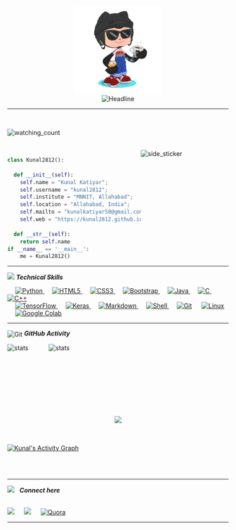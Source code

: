 <div align=center>
        <img src="./img/GitHub.png" alt="GitHub Octocat Drinking a Cup of Coffee" height="200">
</div>
<div align=center>
        <img src="https://readme-typing-svg.herokuapp.com?color=%236FDA44&size=32&center=true&vCenter=true&width=600&height=50&lines=Hi+there+I'm+Kunal+%F0%9F%91%8B;Information+Technology+Student;Competitive+Programmer;Open-Source+Enthusiast" alt="Headline" />
</div>

<hr>
<br>
<p align="left"> 
<img src="https://komarev.com/ghpvc/?username=kunal2812&style=for-the-badge&color=brightgreen" alt="watching_count" />
 </p>
<br>
<img align="right" width=200px height=200px alt="side_sticker" src="https://media.giphy.com/media/TEnXkcsHrP4YedChhA/giphy.gif" />

```python
class Kunal2812():
    
  def __init__(self):
    self.name = "Kunal Katiyar";
    self.username = "kunal2812";
    self.institute = "MNNIT, Allahabad";
    self.location = "Allahabad, India";
    self.mailto = "kunalkatiyar50@gmail.com";
    self.web = "https://kunal2812.github.io/";
  
  def __str__(self):
    return self.name
if __name__ == '__main__':
    me = Kunal2812()
```
<hr>

<img src="https://media.giphy.com/media/iY8CRBdQXODJSCERIr/giphy.gif" width="30px">&nbsp;***Technical Skills***

<p align="left"> 
&emsp;
<a href="https://python.org/">
    <img alt="Python" src="https://img.shields.io/badge/Python-FFD43B?style=for-the-badge&logo=python&logoColor=darkgreen"/>
  </a>
  &emsp;
  <a href="">
    <img alt="HTML5" src="https://img.shields.io/badge/HTML5-E34F26?style=for-the-badge&logo=html5&logoColor=white"/>
  </a>
  &emsp;
    <a href="">
    <img alt="CSS3" src="https://img.shields.io/badge/CSS3-1572B6?style=for-the-badge&logo=css3&logoColor=white"/>
  </a>
  &emsp;
  <a href="">
    <img alt="Bootstrap" src="https://img.shields.io/badge/Bootstrap-563D7C?style=for-the-badge&logo=bootstrap&logoColor=white
	"/>
  </a>
  &emsp;
<a href="https://www.java.com/en/">
    <img alt="Java" src="https://img.shields.io/badge/Java-ED8B00?style=for-the-badge&logo=java&logoColor=white"/>
  </a>
  &emsp;
  <a href="">
    <img alt="C" src="https://img.shields.io/badge/C-00599C?style=for-the-badge&logo=c&logoColor=white"/>
  </a>
  &emsp;
  <a href="">
    <img alt="C++" src="https://img.shields.io/badge/C%2B%2B-00599C?style=for-the-badge&logo=c%2B%2B&logoColor=white"/>
  </a><br>
  &emsp;
  <a href="https://www.tensorflow.org/" target="_blank"> 
   <img alt="TensorFlow" src="https://img.shields.io/badge/TensorFlow-FF6F00?style=for-the-badge&logo=TensorFlow&logoColor=white">
  </a> 
   &emsp;
  <a href="https://keras.io/" target="_blank"> 
    <img alt="Keras" src="https://img.shields.io/badge/Keras-D00000?style=for-the-badge&logo=Keras&logoColor=white"/>
  </a>
  &emsp; 
   <a href="" target="_blank"> 
    <img alt="Markdown" src="https://img.shields.io/badge/Markdown-000000?style=for-the-badge&logo=markdown&logoColor=white"/>
  </a>
  &emsp;
     <a href="" target="_blank"> 
    <img alt="Shell" src="https://img.shields.io/badge/Shell_Script-121011?style=for-the-badge&logo=gnu-bash&logoColor=white"/>
  </a>
  &emsp;
    <a href="#"><img alt="Git" src="https://img.shields.io/badge/Git-F05032?style=for-the-badge&logo=git&logoColor=white"></a>
  &emsp;
    <a href="#"><img alt="Linux" src="https://img.shields.io/badge/Linux-FCC624?style=for-the-badge&logo=linux&logoColor=black"></a><br>
  &emsp;
    <a href="#"><img alt="Google Colab" src="https://img.shields.io/badge/Colab-F9AB00?style=for-the-badge&logo=googlecolab&color=525252"></a>
  &emsp;
</p>

<hr>

<img align="center" src="https://media.giphy.com/media/W5eoZHPpUx9sapR0eu/giphy.gif" width="30px" alt="Git"/>&nbsp;***GitHub Activity***
 
<p><img align="left" src="https://github-readme-stats.vercel.app/api/top-langs?username=kunal2812&show_icons=true&locale=en&layout=compact&theme=chartreuse-dark&hide_border=true" alt="stats" /></p>
<p>&nbsp;<img align="right" src="https://github-readme-stats.vercel.app/api?username=kunal2812&show_icons=true&locale=en&theme=chartreuse-dark&hide_border=true" alt="stats" width="410" /></p>
<br><br><br><br> <br><br><br>
<p align="center">
    <img width="49.5%" src="https://github-readme-streak-stats.herokuapp.com/?user=kunal2812&theme=chartreuse-dark&hide_border=true" />
  </a>
</p>
<br>

[![Kunal's Activity Graph](https://activity-graph.herokuapp.com/graph?username=kunal2812&custom_title=Kunal%20Katiyar's%20Contribution%20Graph&theme=chartreuse-dark&bg_color=282828&hide_border=true&line=d1a01f&point=c58545)](https://kunal2812.github.io)


<br><br>

<hr>

<img src="https://media.giphy.com/media/sUvXqhA9nukbIM0MyO/giphy.gif" width="30px"> &nbsp; ***Connect here***

<p>
<br>	
<a target="_blank" href="http://www.linkedin.com/in/kunal0403"><img src="https://img.shields.io/badge/-LinkedIn-0077B5?style=for-the-badge&logo=Linkedin&logoColor=white"></img></a>
&emsp;
<a target="_blank" href="mailto:kunalkatiyar50@gmail.com"
><img src="https://img.shields.io/badge/-Gmail-D14836?style=for-the-badge&logo=Gmail&logoColor=white"></img></a>
&emsp;
<a href="https://www.quora.com/profile/Kunal-Katiyar-5"><img src="https://img.shields.io/badge/Quora-B92B27?style=for-the-badge&logo=quora" alt="Quora" /></a>
<br>
</p>


-----

